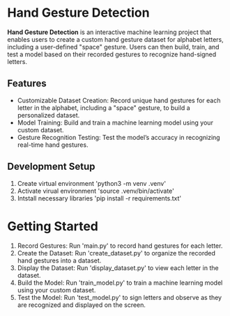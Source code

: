 # Hand Gesture Detection
**Hand Gesture Detection** is an interactive machine learning project that enables users to create a custom hand gesture dataset for alphabet letters, 
including a user-defined "space" gesture. Users can then build, train, and test a model based on their recorded gestures to recognize hand-signed letters.

## Features
- Customizable Dataset Creation: Record unique hand gestures for each letter in the alphabet, including a "space" gesture, to build a personalized dataset.
- Model Training: Build and train a machine learning model using your custom dataset.
- Gesture Recognition Testing: Test the model’s accuracy in recognizing real-time hand gestures.

## Development Setup
1. Create virtual environment 'python3 -m venv .venv'
2. Activate virual environment 'source .venv/bin/activate'
3. Intstall necessary libraries 'pip install -r requirements.txt'

# Getting Started
1. Record Gestures: Run 'main.py' to record hand gestures for each letter.
2. Create the Dataset: Run 'create_dataset.py' to organize the recorded hand gestures into a dataset.
3. Display the Dataset: Run 'display_dataset.py' to view each letter in the dataset.
4. Build the Model: Run 'train_model.py' to train a machine learning model using your custom dataset.
5. Test the Model: Run 'test_model.py' to sign letters and observe as they are recognized and displayed on the screen.
